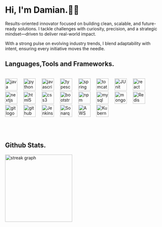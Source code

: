 # Hi, I'm Damian.👋🏻
Results-oriented innovator focused on building clean, scalable, and future-ready solutions. I tackle challenges with curiosity, precision, and a strategic mindset—driven to deliver real-world impact.

With a strong pulse on evolving industry trends, I blend adaptability with intent, ensuring every initiative moves the needle.
## Languages,Tools and Frameworks.
<br>
<div>
<!-- Languages -->
<img src="https://cdn.jsdelivr.net/gh/devicons/devicon/icons/java/java-original.svg" height="40" alt="java logo" />
<img width="12" />
<img src="https://cdn.jsdelivr.net/gh/devicons/devicon/icons/python/python-original.svg" height="40" alt="python logo" />
<img width="12" />
<img src="https://cdn.jsdelivr.net/gh/devicons/devicon/icons/javascript/javascript-original.svg" height="40" alt="javascript logo" />
<img width="12" />
<img src="https://cdn.jsdelivr.net/gh/devicons/devicon/icons/typescript/typescript-original.svg" height="40" alt="typescript logo" />
<img width="12" />

<!-- Back-End -->
<img src="https://cdn.jsdelivr.net/gh/devicons/devicon/icons/spring/spring-original.svg" height="40" alt="spring logo" />
<img width="12" />
<img src="https://cdn.jsdelivr.net/gh/devicons/devicon/icons/tomcat/tomcat-original.svg" height="40" alt="tomcat logo" />
<img width="12" />
<img src="https://cdn.jsdelivr.net/gh/devicons/devicon@latest/icons/junit/junit-plain-wordmark.svg" height="40" alt="JUnit logo" />
<img width="12" />

<!-- Front-End -->
<img src="https://cdn.jsdelivr.net/gh/devicons/devicon/icons/react/react-original.svg" height="40" alt="react logo" />
<img width="12" />
<img src="https://cdn.jsdelivr.net/gh/devicons/devicon/icons/nextjs/nextjs-original.svg" height="40" alt="nextjs logo" />
<img width="12" />
<img src="https://cdn.jsdelivr.net/gh/devicons/devicon/icons/html5/html5-original.svg" height="40" alt="html5 logo" />
<img width="12" />
<img src="https://cdn.jsdelivr.net/gh/devicons/devicon/icons/css3/css3-original.svg" height="40" alt="css3 logo" />
<img width="12" />
<img src="https://cdn.jsdelivr.net/gh/devicons/devicon/icons/bootstrap/bootstrap-original.svg" height="40" alt="bootstrap logo" />
<img width="12" />
<img src="https://cdn.jsdelivr.net/gh/devicons/devicon/icons/npm/npm-original-wordmark.svg" height="40" alt="npm logo" />
<img width="12" />

<!-- Database -->
<img src="https://cdn.jsdelivr.net/gh/devicons/devicon/icons/mysql/mysql-original.svg" height="40" alt="mysql logo" />
<img width="12" />
<img src="https://cdn.jsdelivr.net/gh/devicons/devicon/icons/mongodb/mongodb-original.svg" height="40" alt="mongodb logo" />
<img width="12" />
<img src="https://cdn.jsdelivr.net/gh/devicons/devicon@latest/icons/redis/redis-plain-wordmark.svg" height="40" alt="Redis logo" />
<img width="12" />

<!-- DevOps & Tools -->
<img src="https://cdn.jsdelivr.net/gh/devicons/devicon/icons/git/git-original.svg" height="40" alt="git logo" />
<img width="12" />
<img src="https://github.githubassets.com/assets/GitHub-Mark-ea2971cee799.png" height="40" alt="github logo" />
<img width="12" />
<img src="https://cdn.jsdelivr.net/gh/devicons/devicon@latest/icons/jenkins/jenkins-original.svg" height="40" alt="Jenkins logo" />
<img width="12" />
<img src="https://cdn.jsdelivr.net/gh/devicons/devicon@latest/icons/sonarqube/sonarqube-original-wordmark.svg" height="40" alt="Sonarqube logo" />
<img width="12" />
<img src="https://cdn.jsdelivr.net/gh/devicons/devicon@latest/icons/amazonwebservices/amazonwebservices-original-wordmark.svg" height="40" alt="AWS logo" />
<img width="12" />
<img src="https://cdn.jsdelivr.net/gh/devicons/devicon@latest/icons/kubernetes/kubernetes-original.svg" height="40" alt="Kubernetes logo" />
<img width="12" />

          
  
            
</div>

<br><br>

## Github Stats.

<div>
  <img src="https://streak-stats.demolab.com?user=damianravindupeiris&locale=en&mode=daily&theme=dark&hide_border=false&border_radius=5&order=3" height="220" alt="streak graph"  />
</div>
